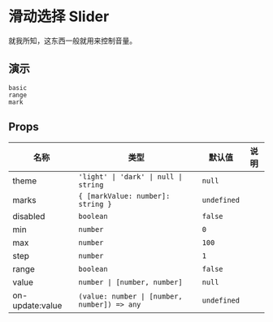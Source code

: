 # 滑动选择 Slider
就我所知，这东西一般就用来控制音量。

## 演示
```demo
basic
range
mark
```

## Props
|名称|类型|默认值|说明|
|-|-|-|-|
|theme|`'light' \| 'dark' \| null \| string`|`null`||
|marks|`{ [markValue: number]: string }`|`undefined`||
|disabled|`boolean`|`false`||
|min|`number`|`0`||
|max|`number`|`100`||
|step|`number`|`1`||
|range|`boolean`|`false`||
|value|`number \| [number, number]`|`null`|
|on-update:value|`(value: number \| [number, number]) => any`|`undefined`||
